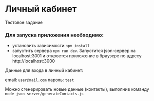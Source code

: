 # Личный кабинет
Тестовое задание

### Для запуска приложения необходимо:
- установить зависимости `npm install`
- запустить сервера `npm run dev`. Запустится json-сервер на localhost:3001 и откроется приложение в браузере по адресу http://localhost:3000 

Данные для входа в личный кабинет:

email: `user@mail.com`
пароль: `test`

Можно сгенерировать новые данные (контакты), выполнив команду `node json-server/generateContacts.js`
